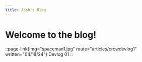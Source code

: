 ```yaml
---
title: Josh's Blog
---
```


# Welcome to the blog!

::page-link{img="spaceman1.jpg" route="articles/crowdevlog1" written="04/18/24"}
Devlog 01
::